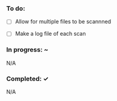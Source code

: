### To do: 

- [ ] Allow for multiple files to be scannned
- [ ] Make a log file of each scan
  

### In progress: ~

N/A

### Completed: ✓

N/A
